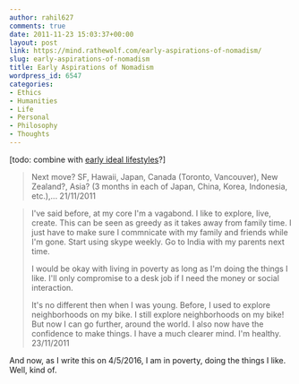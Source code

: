 ```yaml
---
author: rahil627
comments: true
date: 2011-11-23 15:03:37+00:00
layout: post
link: https://mind.rathewolf.com/early-aspirations-of-nomadism/
slug: early-aspirations-of-nomadism
title: Early Aspirations of Nomadism
wordpress_id: 6547
categories:
- Ethics
- Humanities
- Life
- Personal
- Philosophy
- Thoughts
---
```


[todo: combine with [early ideal lifestyles](https://mind.rathewolf.com/early-ideal-lifestyles)?]



<blockquote>Next move? SF, Hawaii, Japan, Canada (Toronto, Vancouver), New Zealand?, Asia? (3 months in each of Japan, China, Korea, Indonesia, etc.),...
21/11/2011
</blockquote>





<blockquote>I've said before, at my core I'm a vagabond. I like to explore, live, create. This can be seen as greedy as it takes away from family time. I just have to make sure I commnicate with my family and friends while I'm gone. Start using skype weekly. Go to India with my parents next time.

I would be okay with living in poverty as long as I'm doing the things I like. I'll only compromise to a desk job if I need the money or social interaction.

It's no different then when I was young. Before, I used to explore neighborhoods on my bike. I still explore neighborhoods on my bike! But now I can go further, around the world. I also now have the confidence to make things. I have a much clearer mind. I'm healthy.
23/11/2011
</blockquote>



And now, as I write this on 4/5/2016, I am in poverty, doing the things I like. Well, kind of.
